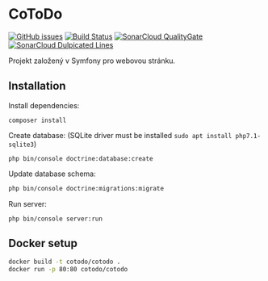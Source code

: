 # CoToDo
[![GitHub issues](https://img.shields.io/github/issues/CoToDo/CoToDo.svg)](https://github.com/CoToDo/CoToDo/issues)
[![Build Status](https://travis-ci.org/CoToDo/CoToDo.svg?branch=master)](https://travis-ci.org/CoToDo/CoToDo)
[![SonarCloud QualityGate](https://sonarcloud.io/api/project_badges/measure?project=cotodo%3Acotodo&metric=alert_status)](https://sonarcloud.io/dashboard?id=cotodo%3Acotodo)
[![SonarCloud Dulpicated Lines](https://sonarcloud.io/api/project_badges/measure?project=cotodo%3Acotodo&metric=duplicated_lines_density)](https://sonarcloud.io/dashboard?id=cotodo%3Acotodo)


Projekt založený v Symfony pro webovou stránku.

## Installation

Install dependencies: 
```
composer install
```

Create database: (SQLite driver must be installed ```sudo apt install php7.1-sqlite3```) 
```
php bin/console doctrine:database:create
```

Update database schema:
```bash
php bin/console doctrine:migrations:migrate
```
Run server:
```
php bin/console server:run
```


## Docker setup

```bash
docker build -t cotodo/cotodo .
docker run -p 80:80 cotodo/cotodo
```
